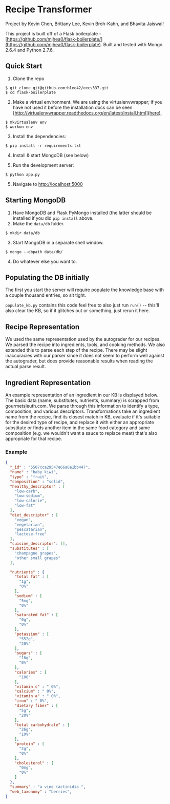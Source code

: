 # Recipe Transformer

Project by Kevin Chen, Brittany Lee, Kevin Broh-Kahn, and Bhavita Jaiswal!

This project is built off of a Flask boilerplate - [https://github.com/mjhea0/flask-boilerplate/](https://github.com/mjhea0/flask-boilerplate). Built and tested with Mongo 2.6.4 and Python 2.7.6.

## Quick Start
1. Clone the repo
  ```shell
  $ git clone git@github.com:blee42/eecs337.git
  $ cd flask-boilerplate
  ```

2. Make a virtual environment.  We are using the virtualenvwrapper; if you have not used it before the installation docs can be seen [http://virtualenvwrapper.readthedocs.org/en/latest/install.html](here).
  ```shell
  $ mkvirtualenv env
  $ workon env
  ```

3. Install the dependencies:
  ```shell
  $ pip install -r requirements.txt
  ```

4. Install & start MongoDB (see below)

4. Run the development server:
  ```shell
  $ python app.py
  ```

5. Navigate to [http://localhost:5000](http://localhost:5000)

## Starting MongoDB
1. Have MongoDB and Flask PyMongo installed (the latter should be installed if you did `pip install` above.
2. Make the `data/db` folder.
  ```shell
  $ mkdir data/db
  ```

3. Start MongoDB in a separate shell window.
  ```shell
  $ mongo --dbpath data/db/
  ```

4. Do whatever else you want to.

## Populating the DB initially

The first you start the server will require populate the knowledge base with a couple thousand entries, so sit tight.

`populate_kb.py` contains this code feel free to also just run `run()` -- this'll also clear the KB, so if it glitches out or something, just rerun it here.

## Recipe Representation

We used the same representation used by the autograder for our recipes.  We parsed the recipe into ingredients, tools, and cooking methods.  We also extended this to parse each step of the recipe.  There may be slight inaccuracies with our parser since it does not seem to perform well against the autograder, but does provide reasonable results when reading the actual parse result.

## Ingredient Representation

An example representation of an ingredient in our KB is displayed below. The basic data (name, substitutes, nutrients, summary) is scrapped from gourmetsleuth.com. We parse through this information to identify a type, composition, and various descriptors. Transformations take an ingredient name from the recipe, find its closest match in KB, evaluate if it's suitable for the desired type of recipe, and replace it with either an appropriate substitute or finds another item in the same food category and same composition (e.g. we wouldn't want a sauce to replace meat) that's also appropriate for that recipe.

### Example
```JSON
{
  "_id" : "5507cca29547e66a6a1bb447",
  "name" : "baby kiwi",
  "type" : "fruit",
  "composition" : "solid",
  "healthy_descriptor" : [
    "low-carb",
    "low-sodium",
    "low-calorie",
    "low-fat"
  ],
  "diet_descriptor" : [
    "vegan",
    "vegetarian",
    "pescatarian",
    "lactose-free"
  ],
  "cuisine_descriptor": [],
  "substitutes" : [
    "champagne grapes",
    "other small grapes"
  ],

  "nutrients" : {
    "total fat" : [
      "1g",
      "0%"
    ],
    "sodium" : [
      "5mg",
      "0%"
    ],
    "saturated fat" : [
      "0g",
      "0%"
    ],
    "potassium" : [
      "552g",
      "20%"
    ],
    "sugars" : [
      "16g",
      "0%"
    ],
    "calories" : [
      "108"
    ],
    "vitamin c" : " 0%",
    "calcium" : " 0%",
    "vitamin a" : " 0%",
    "iron" : " 0%",
    "dietary fiber" : [
      "5g",
      "20%"
    ],
    "total carbohydrate" : [
      "26g",
      "10%"
    ],
    "protein" : [
      "2g",
      "0%"
    ],
    "cholesterol" : [
      "0mg",
      "0%"
    ]
  },
  "summary" : "a vine (actinidia ",
  "web_taxonomy" : "berries",
}
```

